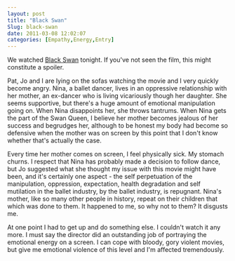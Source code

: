 ```yaml
---
layout: post
title: "Black Swan"
Slug: black-swan
date: 2011-03-08 12:02:07
categories: [Empathy,Energy,Entry]
---
```

We watched [Black Swan](http://www.imdb.com/title/tt0947798/) tonight. If you've not seen the film, this might constitute a spoiler.

Pat, Jo and I are lying on the sofas watching the movie and I very quickly become angry. Nina, a ballet dancer, lives in an oppressive relationship with her mother, an ex-dancer who is living vicariously though her daughter. She seems supportive, but there's a huge amount of emotional manipulation going on. When Nina disappoints her, she throws tantrums. When Nina gets the part of the Swan Queen, I believe her mother becomes jealous of her success and begrudges her, although to be honest my body had become so defensive when the mother was on screen by this point that I don't know whether that's actually the case.

Every time her mother comes on screen, I feel physically sick. My stomach churns. I respect that Nina has probably made a decision to follow dance, but Jo suggested what she thought my issue with this movie might have been, and it's certainly one aspect - the self perpetuation of the manipulation, oppression, expectation, health degradation and self mutilation in the ballet industry, by the ballet industry, is repugnant. Nina's mother, like so many other people in history, repeat on their children that which was done to them. It happened to me, so why not to them? It disgusts me.

At one point I had to get up and do something else. I couldn't watch it any more. I must say the director did an outstanding job of portraying the emotional energy on a screen. I can cope with bloody, gory violent movies, but give me emotional violence of this level and I'm affected tremendously.
